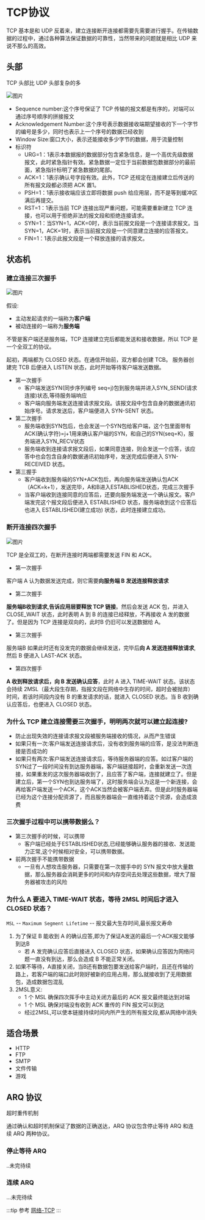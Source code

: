 # TCP协议

TCP 基本是和 UDP 反着来，建立连接断开连接都需要先需要进行握手。在传输数据的过程中，通过各种算法保证数据的可靠性，当然带来的问题就是相比 UDP 来说不那么的高效。

## 头部
TCP 头部比 UDP 头部复杂的多

![图片](http://img.cdn.sugarat.top/mdImg/MTU4MzIyMDU2MTE4NA==583220561184)

* Sequence number:这个序号保证了 TCP 传输的报文都是有序的，对端可以通过序号顺序的拼接报文
* Acknowledgement Number:这个序号表示数据接收端期望接收的下一个字节的编号是多少，同时也表示上一个序号的数据已经收到
* Window Size:窗口大小，表示还能接收多少字节的数据，用于流量控制
* 标识符
  * URG=1：1表示本数据报的数据部分包含紧急信息，是一个高优先级数据报文，此时紧急指针有效。紧急数据一定位于当前数据包数据部分的最前面，紧急指针标明了紧急数据的尾部。
  * ACK=1：1表示确认号字段有效。此外，TCP 还规定在连接建立后传送的所有报文段都必须把 ACK 置1。
  * PSH=1：1表示接收端应该立即将数据 push 给应用层，而不是等到缓冲区满后再提交。
  * RST=1：1表示当前 TCP 连接出现严重问题，可能需要重新建立 TCP 连接，也可以用于拒绝非法的报文段和拒绝连接请求。
  * SYN=1：当SYN=1，ACK=0时，表示当前报文段是一个连接请求报文。当SYN=1，ACK=1时，表示当前报文段是一个同意建立连接的应答报文。
  * FIN=1：1表示此报文段是一个释放连接的请求报文。

## 状态机

### 建立连接三次握手
![图片](http://img.cdn.sugarat.top/mdImg/MTU4MzIyMzUzMzkzMQ==583223533931)

假设:
* 主动发起请求的一端称为**客户端**
* 被动连接的一端称为**服务端**

不管是客户端还是服务端，TCP 连接建立完后都能发送和接收数据，所以 TCP 是一个全双工的协议。

起初，两端都为 CLOSED 状态。在通信开始前，双方都会创建 TCB。 服务器创建完 TCB 后便进入 LISTEN 状态，此时开始等待客户端发送数据。

* 第一次握手
  * 客户端发送SYN(同步序列编号 seq=j)包到服务端并进入SYN_SEND(请求连接)状态,等待服务端响应
  * 客户端向服务端发送连接请求报文段。该报文段中包含自身的数据通讯初始序号。请求发送后，客户端便进入 SYN-SENT 状态。
* 第二次握手
  * 服务端收到SYN包后，也会发送一个SYN包给客户端，这个包里面带有ACK(确认字符)=j+1用来确认客户端的SYN，和自己的SYN(seq=K)，服务端进入SYN_RECV状态
  * 服务端收到连接请求报文段后，如果同意连接，则会发送一个应答，该应答中也会包含自身的数据通讯初始序号，发送完成后便进入 SYN-RECEIVED 状态。
* 第三握手
  * 客户端收到服务端的SYN+ACK包后，再向服务端发送确认包ACK（ACK=k+1），发送完毕，A和B进入ESTABLISHED状态，完成三次握手
  * 当客户端收到连接同意的应答后，还要向服务端发送一个确认报文。客户端发完这个报文段后便进入 ESTABLISHED 状态，服务端收到这个应答后也进入 ESTABLISHED(建立成功) 状态，此时连接建立成功。

### 断开连接四次握手
![图片](http://img.cdn.sugarat.top/mdImg/MTU4MzIyNDA4Mjk2Ng==583224082966)

TCP 是全双工的，在断开连接时两端都需要发送 FIN 和 ACK。

* 第一次握手

客户端 A 认为数据发送完成，则它需要**向服务端 B 发送连接释放请求**

* 第二次握手

**服务端B收到请求,告诉应用层要释放 TCP 链接**。然后会发送 ACK 包，并进入 CLOSE_WAIT 状态，此时表明 A 到 B 的连接已经释放，不再接收 A 发的数据了。但是因为 TCP 连接是双向的，此时B 仍旧可以发送数据给 A。

* 第三次握手

服务端B 如果此时还有没发完的数据会继续发送，完毕后**向 A 发送连接释放请求**,然后 B 便进入 LAST-ACK 状态。

* 第四次握手

**A 收到释放请求后，向 B 发送确认应答**，此时 A 进入 TIME-WAIT 状态。该状态会持续 2MSL（最大段生存期，指报文段在网络中生存的时间，超时会被抛弃） 时间，若该时间段内没有 B 的重发请求的话，就进入 CLOSED 状态。当 B 收到确认应答后，也便进入 CLOSED 状态。

### 为什么 TCP 建立连接需要三次握手，明明两次就可以建立起连接?
* 防止出现失效的连接请求报文段被服务端接收的情况，从而产生错误
* 如果只有一次:客户端发送连接请求后，没有收到服务端的应答，是没法判断连接是否成功的
* 如果只有两次:客户端发送连接请求后，等待服务器端的应答。如过客户端的SYN过了一段时间没有到达服务器端，客户端链接超时，会重新发送一次连接，如果重发的这次服务器端收到了，且应答了客户端，连接就建立了。但是建立后，第一个SYN也到达服务端了，这时服务端会认为这是一个新连接，会再给客户端发送一个ACK，这个ACK当然会被客户端丢弃。但是此时服务器端已经为这个连接分配资源了，而且服务器端会一直维持着这个资源，会造成浪费

### 三次握手过程中可以携带数据么？
* 第三次握手的时候，可以携带
  * 客户端已经处于ESTABLISHED状态,已经能够确认服务器的接收、发送能力正常,这个时候相对安全，可以携带数据。
* 前两次握手不能携带数据
  * 一旦有人想攻击服务器，只需要在第一次握手中的 SYN 报文中放大量数据，那么服务器会消耗更多的时间和内存空间去处理这些数据，增大了服务器被攻击的风险

### 为什么 A 要进入 TIME-WAIT 状态，等待 2MSL 时间后才进入 CLOSED 状态？
``MSL`` -- ``Maximum Segment Lifetime`` -- 报文最大生存时间,最长报文寿命
1. 为了保证 B 能收到 A 的确认应答,即为了保证A发送的最后一个ACK报文能够到达B
   * 若 A 发完确认应答后直接进入 CLOSED 状态，如果确认应答因为网络问题一直没有到达，那么会造成 B 不能正常关闭。
2. 如果不等待，A直接关闭，当B还有数据包要发送给客户端时，且还在传输的路上，若客户端的端口此时刚好被新的应用占用，那么就接收到了无用数据包，造成数据包混乱
3. 2MSL意义:
   * 1 个 MSL 确保四次挥手中主动关闭方最后的 ACK 报文最终能达到对端
   * 1 个 MSL 确保对端没有收到 ACK 重传的 FIN 报文可以到达
   * 经过2MSL,可以使本链接持续时间内所产生的所有报文段,都从网络中消失

## 适合场景
* HTTP
* FTP
* SMTP
* 文件传输
* 游戏

## ARQ 协议
超时重传机制

通过确认和超时机制保证了数据的正确送达，ARQ 协议包含停止等待 ARQ 和连续 ARQ 两种协议。

### 停止等待 ARQ
..未完待续
### 连续 ARQ
...未完待续

:::tip 参考
[网络-TCP](https://yuchengkai.cn/docs/cs/#tcp)
:::

<tongji/>
